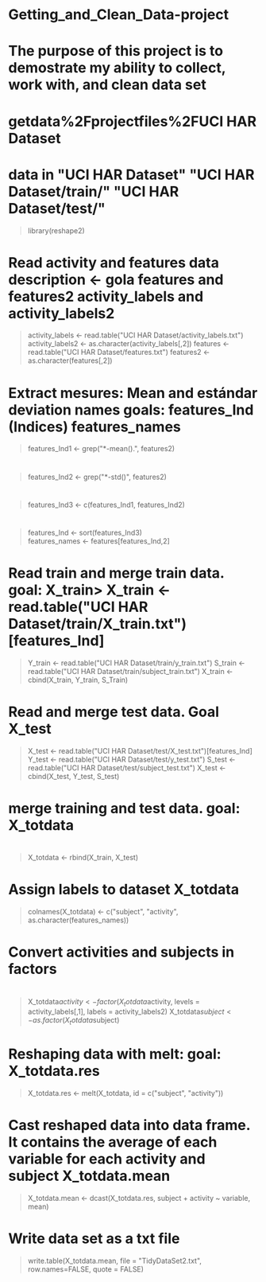 # Getting_and_Clean_Data-project
# The purpose of this project is to demostrate my ability to collect, work with, and clean data set
# getdata%2Fprojectfiles%2FUCI HAR Dataset
#  data in "UCI HAR Dataset" "UCI HAR Dataset/train/"   "UCI HAR Dataset/test/"
> library(reshape2)
#
# Read activity and features data description <- gola features and features2 activity_labels and activity_labels2
> activity_labels <- read.table("UCI HAR Dataset/activity_labels.txt")
> activity_labels2 <- as.character(activity_labels[,2])
> features <- read.table("UCI HAR Dataset/features.txt")
> features2 <-  as.character(features[,2])
#
# Extract  mesures: Mean and estándar deviation names goals: features_Ind (Indices) features_names
> features_Ind1 <- grep("*-mean().", features2)
#
> features_Ind2 <- grep("*-std()", features2)
#
> features_Ind3 <- c(features_Ind1, features_Ind2)
#
> features_Ind <- sort(features_Ind3)   
> features_names <- features[features_Ind,2]

# Read train  and merge train data. goal: X_train> X_train <- read.table("UCI HAR Dataset/train/X_train.txt")[features_Ind]

> Y_train <- read.table("UCI HAR Dataset/train/y_train.txt")
> S_train <- read.table("UCI HAR Dataset/train/subject_train.txt")
> X_train <- cbind(X_train, Y_train, S_Train)
# Read and merge test data. Goal X_test
> X_test <- read.table("UCI HAR Dataset/test/X_test.txt")[features_Ind]
> Y_test <- read.table("UCI HAR Dataset/test/y_test.txt")
> S_test <- read.table("UCI HAR Dataset/test/subject_test.txt")
> X_test <- cbind(X_test, Y_test, S_test)
#
#  merge training and test data. goal: X_totdata
#
> X_totdata <- rbind(X_train, X_test)
#
# Assign labels to dataset X_totdata
> colnames(X_totdata) <- c("subject", "activity", as.character(features_names))
#
# Convert activities and subjects in factors
#
> X_totdata$activity <- factor(X_totdata$activity, levels = activity_labels[,1], labels = activity_labels2)
> X_totdata$subject <- as.factor(X_totdata$subject)
# 
# Reshaping data with melt: goal: X_totdata.res
> X_totdata.res <- melt(X_totdata, id = c("subject", "activity"))
# Cast reshaped data into data frame. It contains the average of each variable for each activity and subject X_totdata.mean
> X_totdata.mean <- dcast(X_totdata.res, subject + activity ~ variable, mean)
# Write data set as a txt file
> write.table(X_totdata.mean, file = "TidyDataSet2.txt", row.names=FALSE, quote = FALSE)
